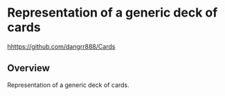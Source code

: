 
Representation of a generic deck of cards
=========================================

<hhttps://github.com/dangrr888/Cards>

Overview
--------

Representation of a generic deck of cards.
